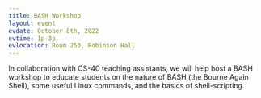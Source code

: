 ```yaml
---
title: BASH Workshop
layout: event
evdate: October 8th, 2022
evtime: 1p-3p
evlocation: Room 253, Robinson Hall
---
```


In collaboration with CS-40 teaching assistants, we will help host a BASH workshop to 
educate students on the nature of BASH (the Bourne Again Shell), some useful Linux commands,
and the basics of shell-scripting.
